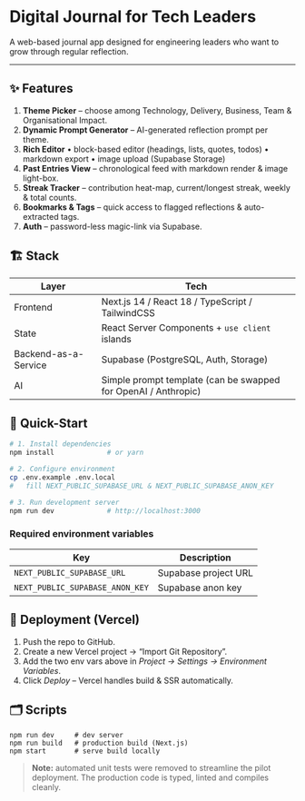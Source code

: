 # Digital Journal for Tech Leaders

A web-based journal app designed for engineering leaders who want to grow through regular reflection.

---

## ✨ Features

1. **Theme Picker** – choose among Technology, Delivery, Business, Team & Organisational Impact.
2. **Dynamic Prompt Generator** – AI-generated reflection prompt per theme.
3. **Rich Editor**
   • block-based editor (headings, lists, quotes, todos)
   • markdown export
   • image upload (Supabase Storage)
4. **Past Entries View** – chronological feed with markdown render & image light-box.
5. **Streak Tracker** – contribution heat-map, current/longest streak, weekly & total counts.
6. **Bookmarks & Tags** – quick access to flagged reflections & auto-extracted tags.
7. **Auth** – password-less magic-link via Supabase.

## 🏗️  Stack

| Layer | Tech |
|-------|------|
| Frontend | Next.js 14 / React 18 / TypeScript / TailwindCSS |
| State | React Server Components + `use client` islands |
| Backend-as-a-Service | Supabase (PostgreSQL, Auth, Storage) |
| AI | Simple prompt template (can be swapped for OpenAI / Anthropic) |

## 🚀  Quick-Start

```bash
# 1. Install dependencies
npm install             # or yarn

# 2. Configure environment
cp .env.example .env.local
#   fill NEXT_PUBLIC_SUPABASE_URL & NEXT_PUBLIC_SUPABASE_ANON_KEY

# 3. Run development server
npm run dev             # http://localhost:3000
```

### Required environment variables

| Key | Description |
|-----|-------------|
| `NEXT_PUBLIC_SUPABASE_URL` | Supabase project URL |
| `NEXT_PUBLIC_SUPABASE_ANON_KEY` | Supabase anon key |

## 🐳  Deployment (Vercel)

1. Push the repo to GitHub.
2. Create a new Vercel project → “Import Git Repository”.
3. Add the two env vars above in *Project → Settings → Environment Variables*.
4. Click *Deploy* – Vercel handles build & SSR automatically.

## 🗂️  Scripts

```
npm run dev     # dev server
npm run build   # production build (Next.js)
npm start       # serve build locally
```

> **Note:** automated unit tests were removed to streamline the pilot deployment. The production code is typed, linted and compiles cleanly.
